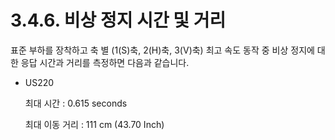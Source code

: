 ﻿# 3.4.6. 비상 정지 시간 및 거리 


표준 부하를 장착하고 축 별 (1(S)축, 2(H)축, 3(V)축) 최고 속도 동작 중 비상 정지에 대한 응답 시간과 거리를 측정하면 다음과 같습니다.

*	US220 

    최대 시간	: 0.615 seconds

    최대 이동 거리 : 111 cm (43.70 Inch)

